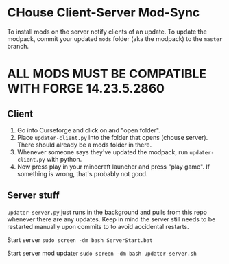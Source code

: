 # CHouse Client-Server Mod-Sync


To install mods on the server notify clients of an update. To update the modpack, commit your updated `mods` folder (aka the modpack) to the `master` branch. 

# ALL MODS MUST BE COMPATIBLE WITH FORGE 14.23.5.2860

## Client
1. Go into Curseforge and click on and "open folder".
2. Place `updater-client.py` into the folder that opens (chouse server). There should already be a mods folder in there.
3. Whenever someone says they've updated the modpack, run `updater-client.py` with python.
4. Now press play in your minecraft launcher and press "play game". If something is wrong, that's probably not good. 


## Server stuff

`updater-server.py` just runs in the background and pulls from this repo whenever there are any updates. 
Keep in mind the server still needs to be restarted manually upon commits to to avoid accidental restarts. 

Start server
`sudo screen -dm bash ServerStart.bat`

Start server mod updater
`sudo screen -dm bash updater-server.sh`
